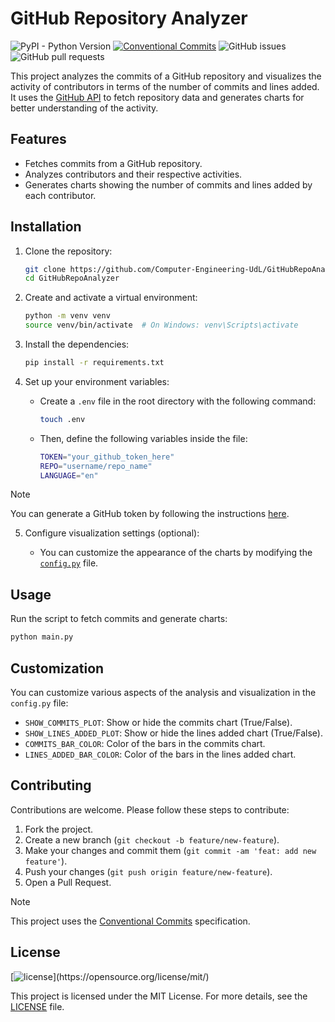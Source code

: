 # GitHub Repository Analyzer
![PyPI - Python Version](https://img.shields.io/pypi/pyversions/django?style=plastic)
[![Conventional Commits](https://img.shields.io/badge/Conventional%20Commits-1.0.0-%23FE5196?logo=conventionalcommits&logoColor=white)](https://conventionalcommits.org)
![GitHub issues](https://img.shields.io/github/issues/Aniol0012/GitHubRepoAnalyzer?style=plastic&color=yellow)
![GitHub pull requests](https://img.shields.io/github/issues-pr/Aniol0012/GitHubRepoAnalyzer?style=plastic&color=pink)


This project analyzes the commits of a GitHub repository and visualizes the activity of contributors in terms of the number of commits and lines added. It uses the [GitHub API](https://docs.github.com/en/rest) to fetch repository data and generates charts for better understanding of the activity.

## Features

- Fetches commits from a GitHub repository.
- Analyzes contributors and their respective activities.
- Generates charts showing the number of commits and lines added by each contributor.


## Installation

1. Clone the repository:
    ```bash
    git clone https://github.com/Computer-Engineering-UdL/GitHubRepoAnalyzer.git
    cd GitHubRepoAnalyzer
    ```

2. Create and activate a virtual environment:

    ```bash
    python -m venv venv
    source venv/bin/activate  # On Windows: venv\Scripts\activate
    ```

3. Install the dependencies:
    
    ```bash
    pip install -r requirements.txt
    ```

4. Set up your environment variables:

    - Create a `.env` file in the root directory with the following command:
        ```bash
        touch .env
        ```
    - Then, define the following variables inside the file:
        ```bash
        TOKEN="your_github_token_here"
        REPO="username/repo_name"
        LANGUAGE="en"
        ```

> [!NOTE]
> You can generate a GitHub token by following the instructions [here](https://docs.github.com/en/github/authenticating-to-github/keeping-your-account-and-data-secure/creating-a-personal-access-token).

5. Configure visualization settings (optional):

    - You can customize the appearance of the charts by modifying the [`config.py`](config.py) file.

## Usage

Run the script to fetch commits and generate charts:

```bash
python main.py
```


## Customization

You can customize various aspects of the analysis and visualization in the `config.py` file:

- `SHOW_COMMITS_PLOT`: Show or hide the commits chart (True/False).
- `SHOW_LINES_ADDED_PLOT`: Show or hide the lines added chart (True/False).
- `COMMITS_BAR_COLOR`: Color of the bars in the commits chart.
- `LINES_ADDED_BAR_COLOR`: Color of the bars in the lines added chart.

## Contributing

Contributions are welcome. Please follow these steps to contribute:

1. Fork the project.
2. Create a new branch (`git checkout -b feature/new-feature`).
3. Make your changes and commit them (`git commit -am 'feat: add new feature'`).
4. Push your changes (`git push origin feature/new-feature`).
5. Open a Pull Request.

> [!NOTE]
> This project uses the [Conventional Commits](https://www.conventionalcommits.org/en/v1.0.0/) specification.


## License
[![license](https://img.shields.io/github/license/mashape/apistatus.svg?)](https://opensource.org/license/mit/)


This project is licensed under the MIT License. For more details, see the [LICENSE](LICENSE) file.


